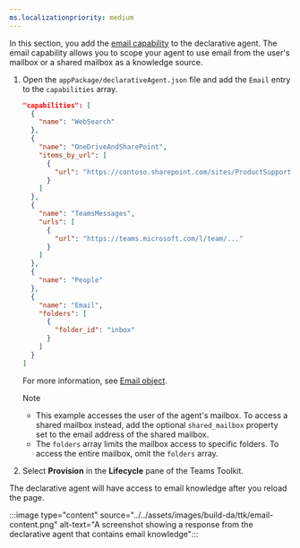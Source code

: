 ```yaml
---
ms.localizationpriority: medium
---
```


<!-- markdownlint-disable MD041 -->

In this section, you add the [email capability](../../knowledge-sources.md#email) to the declarative agent. The email capability allows you to scope your agent to use email from the user's mailbox or a shared mailbox as a knowledge source.

1. Open the `appPackage/declarativeAgent.json` file and add the `Email` entry to the `capabilities` array.

    ```json
    "capabilities": [
      {
        "name": "WebSearch"
      },
      {
        "name": "OneDriveAndSharePoint",
        "items_by_url": [
          {
            "url": "https://contoso.sharepoint.com/sites/ProductSupport"
          }
        ]
      },
      {
        "name": "TeamsMessages",
        "urls": [
          {
            "url": "https://teams.microsoft.com/l/team/..."
          }
        ]
      },
      {
        "name": "People"
      },
      {
        "name": "Email",
        "folders": [
          {
            "folder_id": "inbox"
          }
        ]
      }
    ]
    ```

    For more information, see [Email object](../../declarative-agent-manifest-1.4.md#email-object).

    > [!NOTE]
    >
    > - This example accesses the user of the agent's mailbox. To access a shared mailbox instead, add the optional `shared_mailbox` property set to the email address of the shared mailbox.
    > - The `folders` array limits the mailbox access to specific folders. To access the entire mailbox, omit the `folders` array.

1. Select **Provision** in the **Lifecycle** pane of the Teams Toolkit.

The declarative agent will have access to email knowledge after you reload the page.

:::image type="content" source="../../assets/images/build-da/ttk/email-content.png" alt-text="A screenshot showing a response from the declarative agent that contains email knowledge":::
